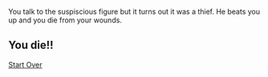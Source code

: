 You talk to the suspiscious figure but it turns out it was a thief. He beats you up and you die from your wounds.

## You die!!

[Start Over](../home.md)
